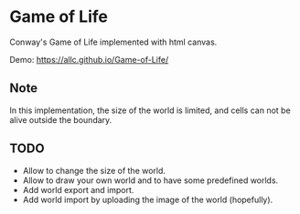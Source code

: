 # Game of Life

Conway's Game of Life implemented with html canvas.

Demo: <https://allc.github.io/Game-of-Life/>

## Note
In this implementation, the size of the world is limited, and cells can not be alive outside the boundary.

## TODO
* Allow to change the size of the world.
* Allow to draw your own world and to have some predefined worlds.
* Add world export and import.
* Add world import by uploading the image of the world (hopefully).
